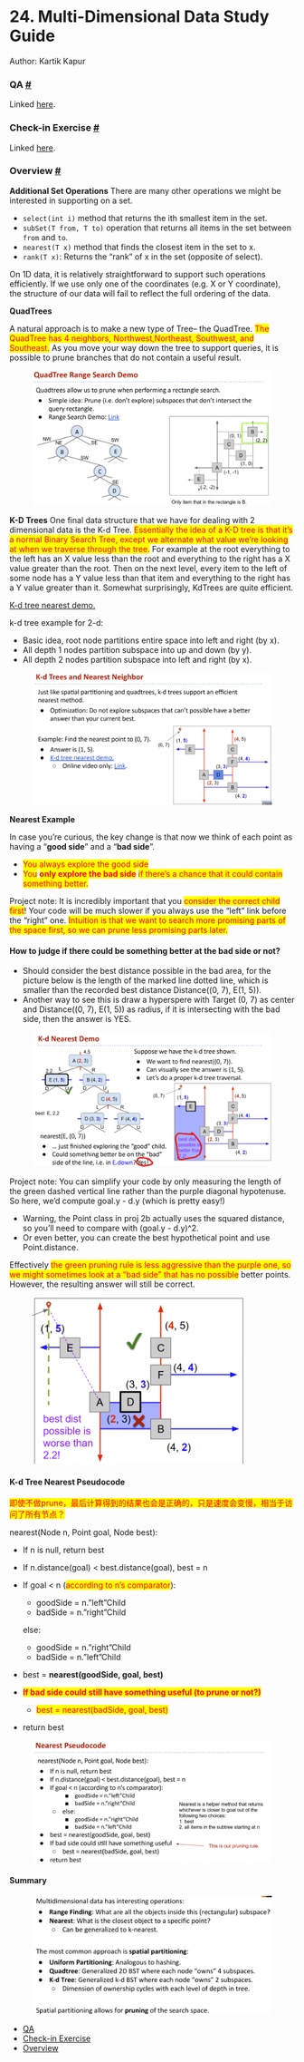 # 24. Multi-Dimensional Data Study Guide

Author: Kartik Kapur

### QA [#](broken-reference) <a href="#qa" id="qa"></a>

Linked [here](https://youtu.be/NAz4u\_DdSqI).

### Check-in Exercise [#](broken-reference) <a href="#check-in-exercise" id="check-in-exercise"></a>

Linked [here](https://forms.gle/HgtAGmNKscfecc2v7).

### Overview [#](broken-reference) <a href="#overview" id="overview"></a>

**Additional Set Operations** There are many other operations we might be interested in supporting on a set.&#x20;

* `select(int i)` method that returns the ith smallest item in the set.&#x20;
* `subSet(T from, T to)` operation that returns all items in the set between `from` and `to`.&#x20;
* `nearest(T x)` method that finds the closest item in the set to x.
* `rank(T x)`: Returns the “rank” of x in the set (opposite of select).

On 1D data, it is relatively straightforward to support such operations efficiently. If we use only one of the coordinates (e.g. X or Y coordinate), the structure of our data will fail to reflect the full ordering of the data.

**QuadTrees**

A natural approach is to make a new type of Tree– the QuadTree. <mark style="color:red;">The QuadTree has 4 neighbors, Northwest,Northeast, Southwest, and Southeast.</mark> As you move your way down the tree to support queries, it is possible to prune branches that do not contain a useful result.

<figure><img src="../.gitbook/assets/image (42).png" alt=""><figcaption></figcaption></figure>

**K-D Trees** One final data structure that we have for dealing with 2 dimensional data is the K-d Tree. <mark style="color:red;">Essentially the idea of a K-D tree is that it’s a normal Binary Search Tree, except we alternate what value we’re looking at when we traverse through the tree.</mark> For example at the root everything to the left has an X value less than the root and everything to the right has a X value greater than the root. Then on the next level, every item to the left of some node has a Y value less than that item and everything to the right has a Y value greater than it. Somewhat surprisingly, KdTrees are quite efficient.

[K-d tree nearest demo.](https://docs.google.com/presentation/d/1DNunK22t-4OU\_9c-OBgKkMAdly9aZQkWuv\_tBkDg1G4/edit?usp=sharing)

k-d tree example for 2-d:

* Basic idea, root node partitions entire space into left and right (by x).
* All depth 1 nodes partition subspace into up and down (by y).
* All depth 2 nodes partition subspace into left and right (by x).

<figure><img src="../.gitbook/assets/image (43).png" alt=""><figcaption></figcaption></figure>

**Nearest Example**

In case you’re curious, the key change is that now we think of each point as having a “**good side**” and a “**bad side**”.

* <mark style="color:red;">You always explore the good side</mark>
* <mark style="color:red;">You</mark> <mark style="color:red;"></mark><mark style="color:red;">**only explore the bad side**</mark> <mark style="color:red;"></mark><mark style="color:red;">if there’s a chance that it could contain something better.</mark>

Project note: It is incredibly important that you <mark style="color:red;">consider the correct child first</mark>! Your code will be much slower if you always use the “left” link before the “right” one. <mark style="color:red;">Intuition is that we want to search more promising parts of the space first, so we can prune less promising parts later.</mark>

#### **How to judge if there could be something better at the bad side or not?**

* Should consider the best distance possible in the bad area, for the picture below is the length of the  marked line dotted line, which is smaller than the recorded best distance Distance((0, 7), E(1, 5)).
* Another way to see this is draw a hyperspere with Target (0, 7) as center and  Distance((0, 7), E(1, 5)) as radius, if it is intersecting with the bad side, then the answer is YES.

<figure><img src="../.gitbook/assets/image (101).png" alt=""><figcaption></figcaption></figure>

Project note: You can simplify your code by only measuring the length of the green dashed vertical line rather than the purple diagonal hypotenuse. So here, we’d compute goal.y - d.y (which is pretty easy!)

* Warning, the Point class in proj 2b actually uses the squared distance, so you’ll need to compare with (goal.y - d.y)^2.
* Or even better, you can create the best hypothetical point and use Point.distance.

Effectively <mark style="color:red;">the green pruning rule is less aggressive than the purple one, so we might sometimes look at a “bad side” that has no possible</mark> better points. However, the resulting answer will still be correct.

<figure><img src="../.gitbook/assets/image (102).png" alt="" width="375"><figcaption></figcaption></figure>

#### **K-d Tree Nearest Pseudocode**

<mark style="color:red;">即使不做prune，最后计算得到的结果也会是正确的，只是速度会变慢，相当于访问了所有节点？</mark>

nearest(Node n, Point goal, Node best):

* If n is null, return best
* If n.distance(goal) < best.distance(goal), best = n
*   If goal < n (<mark style="color:red;">according to n’s comparator</mark>):

    * goodSide = n.”left”Child
    * badSide = n.”right”Child

    else:

    * goodSide = n.”right”Child
    * badSide = n.”left”Child
* best = **nearest(goodSide, goal, best)**
* <mark style="color:red;">**If bad side could still have something useful (to prune or not?)**</mark>
  * <mark style="color:red;">best = nearest(badSide, goal, best)</mark>
* return best

<figure><img src="../.gitbook/assets/image (44).png" alt=""><figcaption></figcaption></figure>

#### Summary

<figure><img src="../.gitbook/assets/image (103).png" alt=""><figcaption></figcaption></figure>



* [QA](broken-reference)
* [Check-in Exercise](broken-reference)
* [Overview](broken-reference)
